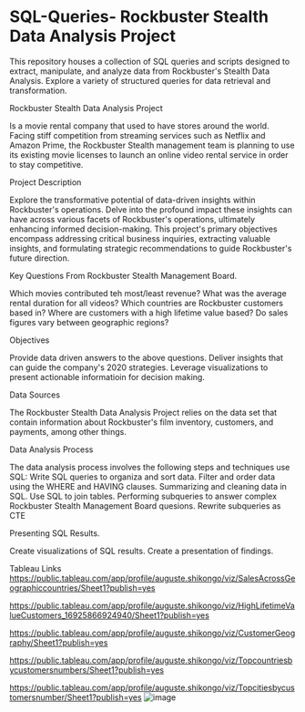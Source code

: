 # SQL-Queries- Rockbuster Stealth Data Analysis Project
This repository houses a collection of SQL queries and scripts designed to extract, manipulate, and analyze data from Rockbuster's Stealth Data Analysis. Explore a variety of structured queries for data retrieval and transformation.

Rockbuster Stealth Data Analysis Project

Is a movie rental company that used to have stores around the world. Facing stiff competition from streaming services such as Netflix and Amazon Prime, the Rockbuster Stealth management team is planning to use its existing movie licenses to launch an online video rental service in order to stay competitive.

Project Description

Explore the transformative potential of data-driven insights within Rockbuster's operations. Delve into the profound impact these insights can have across various facets of Rockbuster's operations, ultimately enhancing informed decision-making. This project's primary objectives encompass addressing critical business inquiries, extracting valuable insights, and formulating strategic recommendations to guide Rockbuster's future direction. 

Key Questions From Rockbuster Stealth Management Board.

Which movies contributed teh most/least revenue?
What was the average rental duration for all videos?
Which countries are Rockbuster customers based in?
Where are customers with a high lifetime value based?
Do sales figures vary between geographic regions?

Objectives

Provide data driven answers to the above questions.
Deliver insights that can guide the company's 2020 strategies.
Leverage visualizations to present actionable informatioin for decision making.

Data Sources

The Rockbuster Stealth Data Analysis Project relies on the data set that contain information about Rockbuster's film inventory, customers, and payments, among other things.

Data Analysis Process

The data analysis process involves the following steps and techniques use SQL:
Write SQL queries to organiza and sort data.
Filter and order data using the WHERE and HAVING clauses.
Summarizing and cleaning data in SQL.
Use SQL to join tables.
Performing subqueries to answer complex Rockbuster Stealth Management Board quesions.
Rewrite subqueries as CTE

Presenting SQL Results.

Create visualizations of SQL results.
Create a presentation of findings.

Tableau Links
https://public.tableau.com/app/profile/auguste.shikongo/viz/SalesAcrossGeographiccountries/Sheet1?publish=yes

https://public.tableau.com/app/profile/auguste.shikongo/viz/HighLifetimeValueCustomers_16925866924940/Sheet1?publish=yes

https://public.tableau.com/app/profile/auguste.shikongo/viz/CustomerGeography/Sheet1?publish=yes

https://public.tableau.com/app/profile/auguste.shikongo/viz/Topcountriesbycustomersnumbers/Sheet1?publish=yes

https://public.tableau.com/app/profile/auguste.shikongo/viz/Topcitiesbycustomersnumber/Sheet1?publish=yes
![image](https://github.com/Auguste2022/SQL-Queries-Project/assets/147554260/f00dfef8-658f-4a52-8c20-f02b7dffcbf8)



